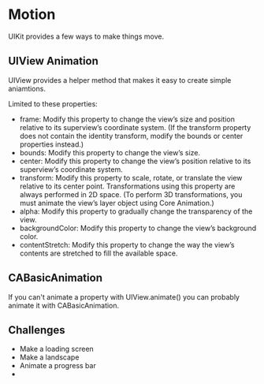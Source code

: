 # Motion 

UIKit provides a few ways to make things move. 

## UIView Animation

UIView provides a helper method that makes it easy to create simple aniamtions. 

Limited to these properties: 

- frame: Modify this property to change the view’s size and position relative to its superview’s coordinate system. (If the transform property does not contain the identity transform, modify the bounds or center properties instead.)
- bounds: Modify this property to change the view’s size.
- center: Modify this property to change the view’s position relative to its superview’s coordinate system.
- transform: Modify this property to scale, rotate, or translate the view relative to its center point. Transformations using this property are always performed in 2D space. (To perform 3D transformations, you must animate the view’s layer object using Core Animation.)
- alpha: Modify this property to gradually change the transparency of the view.
- backgroundColor: Modify this property to change the view’s background color.
- contentStretch: Modify this property to change the way the view’s contents are stretched to fill the available space.

## CABasicAnimation 

If you can't animate a property with UIView.animate() you can probably animate it with 
CABasicAnimation. 

## Challenges 

- Make a loading screen
- Make a landscape
- Animate a progress bar
- 

